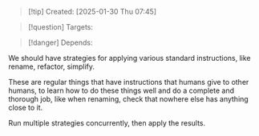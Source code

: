 
>[!tip] Created: [2025-01-30 Thu 07:45]

>[!question] Targets: 

>[!danger] Depends: 

We should have strategies for applying various standard instructions, like rename, refactor, simplify.

These are regular things that have instructions that humans give to other humans, to learn how to do these things well and do a complete and thorough job, like when renaming, check that nowhere else has anything close to it.

Run multiple strategies concurrently, then apply the results.